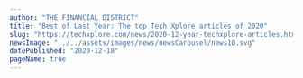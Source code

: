 ```yaml
---
author: "THE FINANCIAL DISTRICT"
title: "Best of Last Year: The top Tech Xplore articles of 2020"
slug: "https://techxplore.com/news/2020-12-year-techxplore-articles.html"
newsImage: "../../assets/images/news/newsCarousel/news10.svg"
datePublished: "2020-12-18"
pageName: true
---
```


